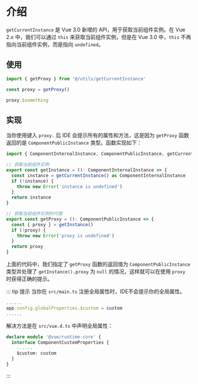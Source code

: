 # 介绍

`getCurrentInstance` 是 Vue 3.0 新增的 API，用于获取当前组件实例。在 Vue 2.x 中，我们可以通过 `this` 来获取当前组件实例，但是在 Vue 3.0 中，`this` 不再指向当前组件实例，而是指向 `undefined`。

## 使用

```typescript
import { getProxy } from '@/utils/getCurrentInstance'

const proxy = getProxy()

proxy.$something
```

## 实现

当你使用键入 `proxy.` 后 IDE 会提示所有的属性和方法，这是因为 `getProxy` 函数返回的是 `ComponentPublicInstance` 类型。函数实现如下：

```typescript
import { ComponentInternalInstance, ComponentPublicInstance, getCurrentInstance } from 'vue'

// 获取当前组件实例
export const getInstance = (): ComponentInternalInstance => {
  const instance = getCurrentInstance() as ComponentInternalInstance
  if (!instance) {
    throw new Error('instance is undefined')
  }
  return instance
}

// 获取当前组件实例的代理
export const getProxy = (): ComponentPublicInstance => {
  const { proxy } = getInstance()
  if (!proxy) {
    throw new Error('proxy is undefined')
  }
  return proxy
}
```

上面的代码中，我们指定了 `getProxy` 函数的返回值为 `ComponentPublicInstance` 类型并处理了 `getInstance().proxy` 为 `null` 的情况，这样就可以在使用 `proxy` 时获得正确的提示。

::: tip 提示
当你在 `src/main.ts` 注册全局属性时，IDE不会提示你的全局属性。

```typescript
......
app.config.globalProperties.$custom = custom
......
```

解决方法是在 `src/vue.d.ts` 中声明全局属性：

```typescript
declare module '@vue/runtime-core' {
  interface ComponentCustomProperties {
    ......
    $custom: custom
  }
}
```

:::